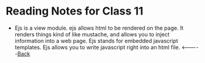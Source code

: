 # Reading Notes for Class 11
* Ejs is a view module. ejs allows html to be rendered on the page. It renders things kind of like mustache, and allows you to inject information into a web page. Ejs stands for embedded javascript templates. Ejs allows you to write javascript right into an html file.
<-----[Back](../README.md)